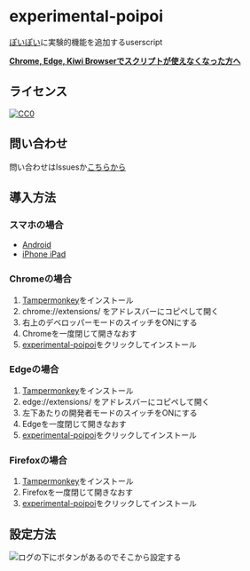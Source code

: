 # experimental-poipoi

[ぽいぽい](https://gikopoipoi.net/)に実験的機能を追加するuserscript

**[Chrome, Edge, Kiwi Browserでスクリプトが使えなくなった方へ](https://iwamizawa-software.github.io/experimental-poipoi/chrome.html)**

## ライセンス

[![CC0](https://licensebuttons.net/p/zero/1.0/88x31.png) ](https://creativecommons.org/publicdomain/zero/1.0/deed.ja)

## 問い合わせ

問い合わせはIssuesか[こちらから](https://form1ssl.fc2.com/form/?id=019f176bae31cba6)

## 導入方法

### スマホの場合

- [Android](https://iwamizawa-software.github.io/experimental-poipoi/android.html)
- [iPhone iPad](https://iwamizawa-software.github.io/experimental-poipoi/iphone.html)

### Chromeの場合

1. [Tampermonkey](https://chrome.google.com/webstore/detail/tampermonkey/dhdgffkkebhmkfjojejmpbldmpobfkfo?hl=ja)をインストール
2. chrome://extensions/ をアドレスバーにコピペして開く
3. 右上のデベロッパーモードのスイッチをONにする
4. Chromeを一度閉じて開きなおす
5. [experimental-poipoi](https://raw.githubusercontent.com/iwamizawa-software/experimental-poipoi/main/experimental-poipoi.user.js)をクリックしてインストール

### Edgeの場合

1. [Tampermonkey](https://microsoftedge.microsoft.com/addons/detail/tampermonkey/iikmkjmpaadaobahmlepeloendndfphd)をインストール
2. edge://extensions/ をアドレスバーにコピペして開く
3. 左下あたりの開発者モードのスイッチをONにする
2. Edgeを一度閉じて開きなおす
3. [experimental-poipoi](https://raw.githubusercontent.com/iwamizawa-software/experimental-poipoi/main/experimental-poipoi.user.js)をクリックしてインストール

### Firefoxの場合

1. [Tampermonkey](https://addons.mozilla.org/ja/firefox/addon/tampermonkey/)をインストール
2. Firefoxを一度閉じて開きなおす
3. [experimental-poipoi](https://raw.githubusercontent.com/iwamizawa-software/experimental-poipoi/main/experimental-poipoi.user.js)をクリックしてインストール

## 設定方法

![ログの下にボタンがあるのでそこから設定する](https://iwamizawa-software.github.io/experimental-poipoi/config.png)
